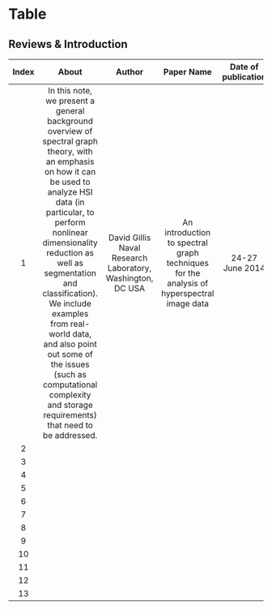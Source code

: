 # Table
## Reviews & Introduction

|Index|About|Author|Paper Name| Date of publication| Publication|Update time|Link|
|:---:|:----:|:----:|:---:|:--:|:--:|:---:|:--:|
|  1   | In this note, we present a general background overview of spectral graph theory, with an emphasis on how it can be used to analyze HSI data (in particular, to perform nonlinear dimensionality reduction as well as segmentation and classification). We include examples from real-world data, and also point out some of the issues (such as computational complexity and storage requirements) that need to be addressed.     |  David Gillis Naval Research Laboratory, Washington, DC USA    | An introduction to spectral graph techniques for the analysis of hyperspectral image data    | 24-27 June 2014   |Hyperspectral Image and Signal Processing: Evolution in Remote Sensing (WHISPERS) | 0912 14:07  |[Link](https://ieeexplore.ieee.org/document/8077523/)|
|  2   |      |      |     |    |    |||
|  3   |      |      |     |    |    |||
|  4   |      |      |     |    |    |||
|  5   |      |      |     |    |    |||
|  6   |      |      |     |    |    |||
|  7   |      |      |     |    |    |||
|  8   |      |      |     |    |    |||
|  9   |      |      |     |    |    |||
|  10  |      |      |     |    |    |||
|  11  |      |      |     |    |    |||
|  12  |      |      |     |    |    |||
|  13  |      |      |     |    |    ||||
